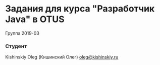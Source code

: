 # Задания для курса "Разработчик Java" в OTUS

Группа 2019-03

### Студент
Kishinskiy Oleg (Кишинский Олег)
oleg@kishinskiy.ru
